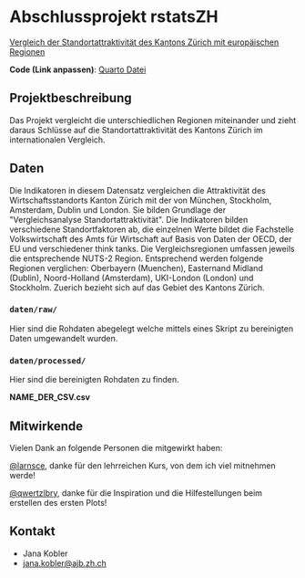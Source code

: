 # Abschlussprojekt rstatsZH

[Vergleich der Standortattraktivität des Kantons Zürich mit europäischen Regionen](https://www.zh.ch/de/politik-staat/statistik-daten/datenkatalog.html#/datasets/2423@awi-kanton-zuerich)  

**Code (Link anpassen)**: [Quarto Datei](https://github.com/rstatszh-k009/projekt-rainbow-train/blob/master/docs/index.qmd)

## Projektbeschreibung

Das Projekt vergleicht die unterschiedlichen Regionen miteinander und zieht daraus Schlüsse auf die Standortattraktivität des Kantons Zürich im internationalen Vergleich. 

## Daten

Die Indikatoren in diesem Datensatz vergleichen die Attraktivität des Wirtschaftsstandorts Kanton Zürich mit der von München, Stockholm, Amsterdam, Dublin und London. Sie bilden Grundlage der "Vergleichsanalyse Standortattraktivität". Die Indikatoren bilden verschiedene Standortfaktoren ab, die einzelnen Werte bildet die Fachstelle Volkswirtschaft des Amts für Wirtschaft auf Basis von Daten der OECD, der EU und verschiedener think tanks. Die Vergleichsregionen umfassen jeweils die entsprechende NUTS-2 Region. Entsprechend werden folgende Regionen verglichen: Oberbayern (Muenchen), Easternand Midland (Dublin), Noord-Holland (Amsterdam), UKI-London (London) und Stockholm. Zuerich bezieht sich auf das Gebiet des Kantons Zürich.

### `daten/raw/`

Hier sind die Rohdaten abegelegt welche mittels eines Skript zu bereinigten Daten umgewandelt wurden. 

### `daten/processed/`

Hier sind die bereinigten Rohdaten zu finden. 

**NAME_DER_CSV.csv**

## Mitwirkende

Vielen Dank an folgende Personen die mitgewirkt haben: 

[@larnsce](https://github.com/larnsce), danke für den lehrreichen Kurs, von dem ich viel mitnehmen werde!

[@qwertzlbry](https://github.com/qwertzlbry), danke für die Inspiration und die Hilfestellungen beim erstellen des ersten Plots!

## Kontakt

- Jana Kobler
- jana.kobler@ajb.zh.ch
